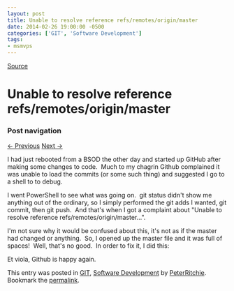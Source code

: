 ```yaml
---
layout: post
title: Unable to resolve reference refs/remotes/origin/master
date: 2014-02-26 19:00:00 -0500
categories: ['GIT', 'Software Development']
tags:
- msmvps
---
```

[Source](http://pr-blog.azurewebsites.net/2014/02/27/unable-to-resolve-reference-refsremotesoriginmaster/ "Permalink to Unable to resolve reference refs/remotes/origin/master")

# Unable to resolve reference refs/remotes/origin/master

### Post navigation

[← Previous][1] [Next →][2]

I had just rebooted from a BSOD the other day and started up GitHub after making some changes to code.  Much to my chagrin Github complained it was unable to load the commits (or some such thing) and suggested I go to a shell to to debug.

I went PowerShell to see what was going on.  git status didn't show me anything out of the ordinary, so I simply performed the git adds I wanted, git commit, then git push.  And that's when I got a complaint about "Unable to resolve reference refs/remotes/origin/master…".

I'm not sure why it would be confused about this, it's not as if the master had changed or anything.  So, I opened up the master file and it was full of spaces!  Well, that's no good.  In order to fix it, I did this:

Et viola, Github is happy again.

This entry was posted in [GIT][3], [Software Development][4] by [PeterRitchie][5]. Bookmark the [permalink][6]. 

[1]: http://pr-blog.azurewebsites.net/2014/02/24/generating-windows-phone-and-windows-store-application-imagesthe-vector-version/
[2]: http://pr-blog.azurewebsites.net/2014/03/23/the-case-of-the-not-so-useful-xbf-error/
[3]: http://pr-blog.azurewebsites.net/category/git/
[4]: http://pr-blog.azurewebsites.net/category/softdev/
[5]: http://pr-blog.azurewebsites.net/author/peterritchie/
[6]: http://pr-blog.azurewebsites.net/2014/02/27/unable-to-resolve-reference-refsremotesoriginmaster/ "Permalink to Unable to resolve reference refs/remotes/origin/master"

